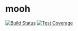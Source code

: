 # mooh

[![Build Status](https://travis-ci.org/lgiraudel/mooh.svg?branch=master)](https://travis-ci.org/lgiraudel/mooh) [![Test Coverage](https://codeclimate.com/repos/559d11e86956803cd200254e/badges/2639990bc4e48d98ea87/coverage.svg)](https://codeclimate.com/repos/559d11e86956803cd200254e/coverage)

